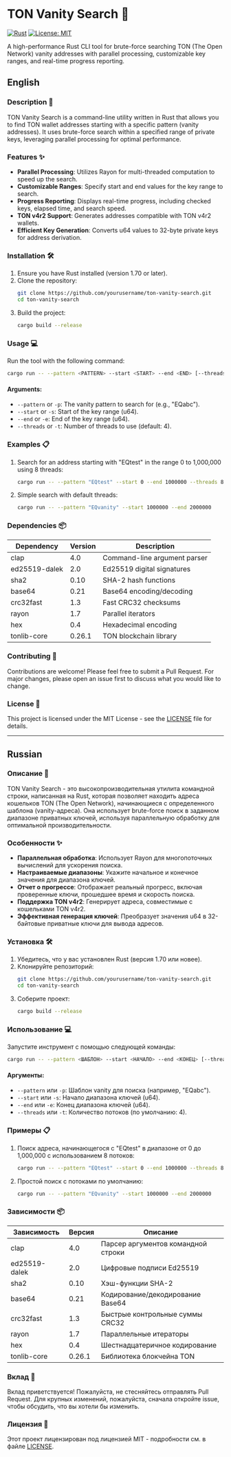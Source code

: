 # TON Vanity Search 🚀

[![Rust](https://img.shields.io/badge/rust-1.70%2B-orange)](https://www.rust-lang.org/)
[![License: MIT](https://img.shields.io/badge/License-MIT-yellow.svg)](https://opensource.org/licenses/MIT)

A high-performance Rust CLI tool for brute-force searching TON (The Open Network) vanity addresses with parallel processing, customizable key ranges, and real-time progress reporting.

## English

### Description 📖

TON Vanity Search is a command-line utility written in Rust that allows you to find TON wallet addresses starting with a specific pattern (vanity addresses). It uses brute-force search within a specified range of private keys, leveraging parallel processing for optimal performance.

### Features ✨

- **Parallel Processing**: Utilizes Rayon for multi-threaded computation to speed up the search.
- **Customizable Ranges**: Specify start and end values for the key range to search.
- **Progress Reporting**: Displays real-time progress, including checked keys, elapsed time, and search speed.
- **TON v4r2 Support**: Generates addresses compatible with TON v4r2 wallets.
- **Efficient Key Generation**: Converts u64 values to 32-byte private keys for address derivation.

### Installation 🛠️

1. Ensure you have Rust installed (version 1.70 or later).
2. Clone the repository:
   ```bash
   git clone https://github.com/yourusername/ton-vanity-search.git
   cd ton-vanity-search
   ```
3. Build the project:
   ```bash
   cargo build --release
   ```

### Usage 💻

Run the tool with the following command:

```bash
cargo run -- --pattern <PATTERN> --start <START> --end <END> [--threads <THREADS>]
```

#### Arguments:
- `--pattern` or `-p`: The vanity pattern to search for (e.g., "EQabc").
- `--start` or `-s`: Start of the key range (u64).
- `--end` or `-e`: End of the key range (u64).
- `--threads` or `-t`: Number of threads to use (default: 4).

### Examples 📋

1. Search for an address starting with "EQtest" in the range 0 to 1,000,000 using 8 threads:
   ```bash
   cargo run -- --pattern "EQtest" --start 0 --end 1000000 --threads 8
   ```

2. Simple search with default threads:
   ```bash
   cargo run -- --pattern "EQvanity" --start 1000000 --end 2000000
   ```

### Dependencies 📦

| Dependency | Version | Description |
|------------|---------|-------------|
| clap | 4.0 | Command-line argument parser |
| ed25519-dalek | 2.0 | Ed25519 digital signatures |
| sha2 | 0.10 | SHA-2 hash functions |
| base64 | 0.21 | Base64 encoding/decoding |
| crc32fast | 1.3 | Fast CRC32 checksums |
| rayon | 1.7 | Parallel iterators |
| hex | 0.4 | Hexadecimal encoding |
| tonlib-core | 0.26.1 | TON blockchain library |

### Contributing 🤝

Contributions are welcome! Please feel free to submit a Pull Request. For major changes, please open an issue first to discuss what you would like to change.

### License 📄

This project is licensed under the MIT License - see the [LICENSE](LICENSE) file for details.

---

## Russian

### Описание 📖

TON Vanity Search - это высокопроизводительная утилита командной строки, написанная на Rust, которая позволяет находить адреса кошельков TON (The Open Network), начинающиеся с определенного шаблона (vanity-адреса). Она использует brute-force поиск в заданном диапазоне приватных ключей, используя параллельную обработку для оптимальной производительности.

### Особенности ✨

- **Параллельная обработка**: Использует Rayon для многопоточных вычислений для ускорения поиска.
- **Настраиваемые диапазоны**: Укажите начальное и конечное значения для диапазона ключей.
- **Отчет о прогрессе**: Отображает реальный прогресс, включая проверенные ключи, прошедшее время и скорость поиска.
- **Поддержка TON v4r2**: Генерирует адреса, совместимые с кошельками TON v4r2.
- **Эффективная генерация ключей**: Преобразует значения u64 в 32-байтовые приватные ключи для вывода адресов.

### Установка 🛠️

1. Убедитесь, что у вас установлен Rust (версия 1.70 или новее).
2. Клонируйте репозиторий:
   ```bash
   git clone https://github.com/yourusername/ton-vanity-search.git
   cd ton-vanity-search
   ```
3. Соберите проект:
   ```bash
   cargo build --release
   ```

### Использование 💻

Запустите инструмент с помощью следующей команды:

```bash
cargo run -- --pattern <ШАБЛОН> --start <НАЧАЛО> --end <КОНЕЦ> [--threads <ПОТОКИ>]
```

#### Аргументы:
- `--pattern` или `-p`: Шаблон vanity для поиска (например, "EQabc").
- `--start` или `-s`: Начало диапазона ключей (u64).
- `--end` или `-e`: Конец диапазона ключей (u64).
- `--threads` или `-t`: Количество потоков (по умолчанию: 4).

### Примеры 📋

1. Поиск адреса, начинающегося с "EQtest" в диапазоне от 0 до 1,000,000 с использованием 8 потоков:
   ```bash
   cargo run -- --pattern "EQtest" --start 0 --end 1000000 --threads 8
   ```

2. Простой поиск с потоками по умолчанию:
   ```bash
   cargo run -- --pattern "EQvanity" --start 1000000 --end 2000000
   ```

### Зависимости 📦

| Зависимость | Версия | Описание |
|-------------|--------|----------|
| clap | 4.0 | Парсер аргументов командной строки |
| ed25519-dalek | 2.0 | Цифровые подписи Ed25519 |
| sha2 | 0.10 | Хэш-функции SHA-2 |
| base64 | 0.21 | Кодирование/декодирование Base64 |
| crc32fast | 1.3 | Быстрые контрольные суммы CRC32 |
| rayon | 1.7 | Параллельные итераторы |
| hex | 0.4 | Шестнадцатеричное кодирование |
| tonlib-core | 0.26.1 | Библиотека блокчейна TON |

### Вклад 🤝

Вклад приветствуется! Пожалуйста, не стесняйтесь отправлять Pull Request. Для крупных изменений, пожалуйста, сначала откройте issue, чтобы обсудить, что вы хотели бы изменить.

### Лицензия 📄

Этот проект лицензирован под лицензией MIT - подробности см. в файле [LICENSE](LICENSE).
